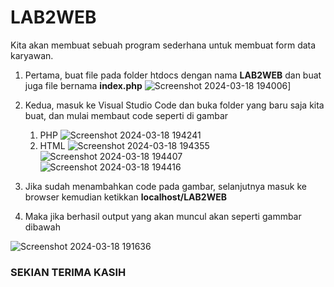 # LAB2WEB

Kita akan membuat sebuah program sederhana untuk membuat form data karyawan.
 
1. Pertama, buat file pada folder htdocs dengan nama **LAB2WEB** dan buat juga file bernama **index.php**
![Screenshot 2024-03-18 194006](https://github.com/Mushi1221/LAB2WEB/assets/115475520/2b878a65-fb2d-4f1e-98c1-a603de30b2b9)]
2. Kedua, masuk ke Visual Studio Code dan buka folder yang baru saja kita buat, dan mulai membaut code seperti di gambar
   1. PHP
   ![Screenshot 2024-03-18 194241](https://github.com/Mushi1221/LAB2WEB/assets/115475520/68a9a23a-abc3-4c10-bcc4-beb2a9cd825b)
   2. HTML
   ![Screenshot 2024-03-18 194355](https://github.com/Mushi1221/LAB2WEB/assets/115475520/036eaca5-fcd7-44c7-beed-a5abd7b306eb)
   ![Screenshot 2024-03-18 194407](https://github.com/Mushi1221/LAB2WEB/assets/115475520/1bee2ef1-2652-4926-af8e-049f3840667a)
   ![Screenshot 2024-03-18 194416](https://github.com/Mushi1221/LAB2WEB/assets/115475520/75e9a2b8-3480-4989-b295-024810db36ed)

3. Jika sudah menambahkan code pada gambar, selanjutnya masuk ke browser kemudian ketikkan **localhost/LAB2WEB**
4. Maka jika berhasil output yang akan muncul akan seperti gammbar dibawah

![Screenshot 2024-03-18 191636](https://github.com/Mushi1221/LAB2WEB/assets/115475520/17991ec7-a522-4020-a46b-73f6834600fa)


### SEKIAN TERIMA KASIH
